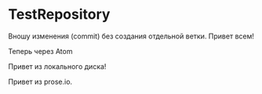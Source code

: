 # TestRepository


Вношу изменения (commit) без создания отдельной ветки. Привет всем!


Теперь через Atom

Привет из локального диска!

Привет из prose.io.

